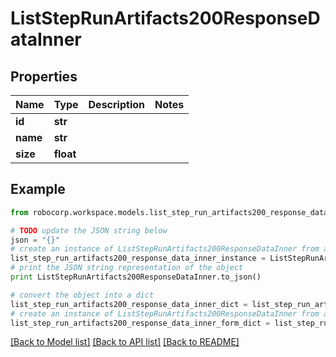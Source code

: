 # ListStepRunArtifacts200ResponseDataInner


## Properties
Name | Type | Description | Notes
------------ | ------------- | ------------- | -------------
**id** | **str** |  | 
**name** | **str** |  | 
**size** | **float** |  | 

## Example

```python
from robocorp.workspace.models.list_step_run_artifacts200_response_data_inner import ListStepRunArtifacts200ResponseDataInner

# TODO update the JSON string below
json = "{}"
# create an instance of ListStepRunArtifacts200ResponseDataInner from a JSON string
list_step_run_artifacts200_response_data_inner_instance = ListStepRunArtifacts200ResponseDataInner.from_json(json)
# print the JSON string representation of the object
print ListStepRunArtifacts200ResponseDataInner.to_json()

# convert the object into a dict
list_step_run_artifacts200_response_data_inner_dict = list_step_run_artifacts200_response_data_inner_instance.to_dict()
# create an instance of ListStepRunArtifacts200ResponseDataInner from a dict
list_step_run_artifacts200_response_data_inner_form_dict = list_step_run_artifacts200_response_data_inner.from_dict(list_step_run_artifacts200_response_data_inner_dict)
```
[[Back to Model list]](../README.md#documentation-for-models) [[Back to API list]](../README.md#documentation-for-api-endpoints) [[Back to README]](../README.md)


